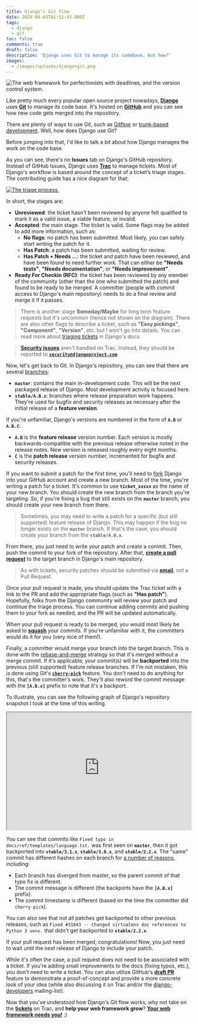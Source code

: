 ```yaml
---
title: Django's Git flow
date: 2020-06-03T01:52:43.000Z
tags:
  - django
  - git
toc: false
comments: true
draft: false
description: 'Django uses Git to manage its codebase, but how?'
images:
  - /images/uploads/django+git.png
---
```


![The web framework for perfectionists with deadlines, and the version control system.](https://blog.laymonage.com/images/uploads/django+git.png?lazy=0 "The web framework for perfectionists with deadlines, and the version control system.")

Like pretty much every popular open source project nowadays,
[**Django**][django] uses [**Git**][git] to manage its code base. It's hosted
on [**GitHub**][github] and you can see how new code gets merged into the
repository.

There are plenty of ways to use Git, such as [Gitflow][gitflow] or
[trunk-based development][tbd]. Well, how does Django use Git?

Before jumping into that, I'd like to talk a bit about how Django manages
the work on the code base.

As you can see, there's no **Issues** tab on Django's GitHub repository.
Instead of GitHub Issues, Django uses [**Trac**][trac] to manage tickets.
Most of Django's workflow is based around the concept of a ticket’s triage
stages. The contributing guide has a nice diagram for that:

<a target="_blank" rel="noreferrer noopener nofollow" href="https://docs.djangoproject.com/en/dev/internals/contributing/triaging-tickets/#how-can-i-help-with-triaging">
	<img src="https://blog.laymonage.com/images/uploads/triage_process.svg" alt="The triage process." title="The triage process." class="w-full sm:w-8/12" loading="lazy">
</a>

In short, the stages are:

- **Unreviewed**: the ticket hasn't been reviewed by anyone felt qualified to
  mark it as a valid issue, a viable feature, or invalid.
- **Accepted**: the main stage. The ticket is valid. Some flags may be added
  to add more information, such as:
  - **No flags**: no patch has been submitted. Most likely, you can safely
    start writing the patch for it.
  - **Has Patch**: a patch has been submitted, waiting for review.
  - **Has Patch + Needs …**: the ticket and patch have been reviewed, and
    have been found to need further work. That can either be **"Needs tests"**,
    **"Needs documentation"**, or **"Needs improvement"**.
- **Ready For Checkin (RFC)**: the ticket has been reviewed by any member of
  the community (other than the one who submitted the patch) and found to
  be ready to be merged. A committer (people with commit access to Django's
  main repository) needs to do a final review and merge it if it passes.

> There is another stage **Someday/Maybe** for long term feature requests but
> it's uncommon (hence not shown on the diagram). There are also other flags
> to describe a ticket, such as **"Easy pickings"**, **"Component"**,
> **"Version"**, etc. but I won't go into details. You can read more about
> [triaging tickets][triaging] in Django's docs.

> [**Security issues**][security] aren't handled on Trac. Instead, they should
> be reported to [**`security@djangoproject.com`**][security-email].

Now, let's get back to Git. In Django's repository, you can see that there are
several [branches][branches]:

- **`master`**: contains the main in-development code. This will be the next
  packaged release of Django. Most development activity is focused here.
- **`stable/A.B.x`**: branches where release preparation work happens. They're
  used for bugfix and security releases as necessary after the initial release
  of a **feature version**.

If you're unfamiliar, Django's versions are numbered in the form of **`A.B`**
or **`A.B.C`**:

- **`A.B`** is the **feature release** version number. Each version is mostly
  backwards-compatible with the previous release otherwise noted in the release
  notes. New version is released roughly every eight months.
- **`C`** is the **patch release** version number, incremented for bugfix and
  security releases.

If you want to submit a patch for the first time, you'll need to [fork][fork]
Django into your GitHub account and create a new branch. Most of the time,
you're writing a patch for a ticket. It's common to use **`ticket_xxxxx`** as
the name of your new branch. You should create the new branch from the branch
you're targeting. So, if you're fixing a bug that still exists on the
**`master`** branch, you should create your new branch from there.

> Sometimes, you may need to write a patch for a specific (but still supported)
> feature release of Django. This may happen if the bug no longer exists on the
> **`master`** branch. If that's the case, you should create your branch from
> the **`stable/A.B.x`**.

From there, you just need to write your patch and create a commit. Then, push
the commit to your fork of the repository. After that,
[**create a pull request**][pull-request] to the target branch in Django's
main repository.

> As with tickets, security patches should be submitted via
> [**email**][security-email], not a Pull Request.

Once your pull request is made, you should update the Trac ticket with a link
to the PR and add the appropriate flags (such as **"Has patch"**). Hopefully,
folks from the Django community will review your patch and continue the triage
process. You can continue adding commits and pushing them to your fork as
needed, and the PR will be updated automatically.

When your pull request is ready to be merged, you would most likely be asked
to [**squash**][squash] your commits. If you're unfamiliar with it, the
committers would do it for you (very nice of them!).

Finally, a committer would merge your branch into the target branch. This is
done with the [rebase-and-merge][rebase-merge] strategy so that it's merged
without a merge commit. If it's applicable, your commit(s) will be
**backported** into the previous (still supported) feature release branches.
If I'm not mistaken, this is done using Git's [**`cherry-pick`**][cherry-pick]
feature. You don't need to do anything for this, that's the committer's work.
They'll also reword the commit message with the **`[A.B.x]`** prefix to note
that it's a backport.

To illustrate, you can see the following graph of Django's repository snapshot
I took at the time of this writing.

<iframe
  width="100%"
  height="320"
  src="https://gitgraphs-django.laymonage.com">
</iframe>

You can see that commits like `Fixed typo in docs/ref/templates/language.txt.`
was first seen on **`master`**, then it got backported into **`stable/3.1.x`**,
**`stable/3.0.x`**, and **`stable/2.2.x`**. The "same" commit has different
hashes on each branch for [a number of reasons][git-hash], including:

- Each branch has diverged from master, so the parent commit of that typo fix
  is different.
- The commit message is different (the backports have the **`[A.B.x]`**
  prefix).
- The commit timestamp is different (based on the time the committer did
  `cherry-pick`).

You can also see that not all patches get backported to other previous
releases, such as
`Fixed #31643 -- Changed virtualenv doc references to Python 3 venv.` that
didn't get backported to **`stable/2.2.x`**.

If your pull request has been merged, congratulations! Now, you just need to
wait until the next release of Django to include your patch.

While it's often the case, a pull request does not need to be associated with
a ticket. If you're adding small improvements to the docs (fixing typos, etc.),
you don't need to write a ticket. You can also utilize GitHub's
[**draft PR**][draft] feature to demonstrate a proof-of-concept and provide a
more concrete look of your idea (while also discussing it on Trac and/or the
[django-developers][django-developers] mailing-list).

Now that you've understood how Django's Git flow works, why not take on the
[**tickets**][tickets] on Trac, and **help your web framework grow**?
[**Your web framework needs you!**][your-web-framework-needs-you] ;)

[django]: https://djangoproject.com
[git]: https://git-scm.com
[github]: https://github.com/django/django
[gitflow]: https://nvie.com/posts/a-successful-git-branching-model
[tbd]: https://trunkbaseddevelopment.com
[trac]: https://code.djangoproject.com
[triaging]: https://docs.djangoproject.com/en/3.0/internals/contributing/triaging-tickets
[security]: https://docs.djangoproject.com/en/dev/internals/security
[security-email]: mailto:security@djangoproject.com
[branches]: https://github.com/django/django/branches
[fork]: http://github.com/django/django/fork
[pull-request]: https://github.com/django/django/pull/new/master
[squash]: https://git-scm.com/book/en/v2/Git-Tools-Rewriting-History#_squashing
[rebase-merge]: https://help.github.com/en/github/collaborating-with-issues-and-pull-requests/about-pull-request-merges#rebase-and-merge-your-pull-request-commits
[cherry-pick]: https://git-scm.com/docs/git-cherry-pick
[git-hash]: https://gist.github.com/masak/2415865
[draft]: https://github.blog/2019-02-14-introducing-draft-pull-requests
[django-developers]: https://groups.google.com/forum/#!forum/django-developers
[tickets]: https://code.djangoproject.com/query
[your-web-framework-needs-you]: https://www.youtube.com/watch?v=1BFjg9XtptM
